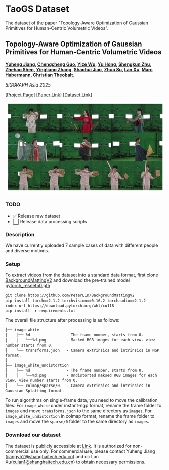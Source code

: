 # TaoGS Dataset
The dataset of the paper "Topology-Aware Optimization of Gaussian Primitives for Human-Centric Volumetric Videos".

## Topology-Aware Optimization of Gaussian Primitives for Human-Centric Volumetric Videos

**[Yuheng Jiang](https://nowheretrix.github.io/), [Chengcheng Guo](https://github.com/gcccccccccccc12345), [Yize Wu](https://github.com/wuyize25), [Yu Hong](https://github.com/xyi1023), [Shengkun Zhu](https://github.com/zsk0219), [Zhehao Shen](https://github.com/moqiyinlun), [Yingliang Zhang](https://cn.linkedin.com/in/yingliangzhang), [Shaohui Jiao](https://cn.linkedin.com/in/shaohui-jiao-3b563826), [Zhuo Su](https://suzhuo.github.io/), [Lan Xu](http://xu-lan.com/), [Marc Habermann](https://people.mpi-inf.mpg.de/~mhaberma/), [Christian Theobalt](https://people.mpi-inf.mpg.de/~theobalt/).** 

*SIGGRAPH Asia 2025*

[[Project Page]](https://guochch.github.io/TaoGS/) [[Paper Link]](https://arxiv.org/abs/2509.07653) [[Dataset Link]](https://cvrmkura-my.sharepoint.com/:f:/g/personal/sdjnes_cvrmkura_onmicrosoft_com/EkLQzzmfMM5EhWfKBUzPjrwB1Q98SlBha4gRV7lHLUcU-Q?e=dPiBQ1)

![dataset_description](./imgs/dataset.jpg)

### TODO
- ✅ Release raw dataset
- ⬜ Release data processing scripts

### Description

We have currently uploaded 7 sample cases of data with different people and diverse motions. 

### Setup
To extract videos from the dataset into a standard data format, first clone [BackgroundMattingV2](https://github.com/PeterL1n/BackgroundMattingV2) and download the pre-trained model [pytorch_resnet50.pth](https://github.com/PeterL1n/BackgroundMattingV2/releases/download/v1.0.0/pytorch_resnet50.pth)

```
git clone https://github.com/PeterL1n/BackgroundMattingV2
pip install torch==2.1.2 torchvision==0.16.2 torchaudio==2.1.2 --index-url https://download.pytorch.org/whl/cu118
pip install -r requirements.txt
```
<!-- Use `process_dataset.py` to extract frames, perform matting, and apply undistortion to the data:
```
python process_dataset.py --num 81 --start 0 --end 5 --data_path /data/new_disk7/dataset/release/4K_Actor1_Magic_1 --bg /data/new_disk7/dataset/release/4K_Actor1_Magic_1/bg --cali /data/new_disk7/dataset/release/4K_Actor1_Magic_1/sparse/0
``` -->

The overall file structure after processing is as follows:
```
├── image_white
│    ├── %d                - The frame number, starts from 0.
│    │   └──%d.png         - Masked RGB images for each view. view number starts from 0.
│    └── transforms.json   - Camera extrinsics and intrinsics in NGP format.
│
├── image_white_undistortion
│    ├── %d                - The frame number, starts from 0.
│    │   └──%d.png         - Undistorted maksed RGB images for each view. view number starts from 0.
│    └── colmap/sparse/0   - Camera extrinsics and intrinsics in Gaussian Splatting format.
```

To run algorithms on single-frame data, you need to move the calibration files. For `image_white` under instant-ngp format, rename the frame folder to `images` and move `transforms.json` to the same directory as `images`. For `image_white_undistortion` in colmap format, rename the frame folder to `images` and move the `sparse/0` folder to the same directory as `images`.

### Download our dataset
The dataset is publicly accessible at [Link](https://cvrmkura-my.sharepoint.com/:f:/g/personal/sdjnes_cvrmkura_onmicrosoft_com/EkLQzzmfMM5EhWfKBUzPjrwB1Q98SlBha4gRV7lHLUcU-Q?e=dPiBQ1). It is authorized for non-commercial use only. For commercial use, please contact Yuheng Jiang (jiangyh2@shanghaitech.edu.cn) and cc Lan Xu(xulan1@shanghaitech.edu.cn) to obtain necessary permissions.

